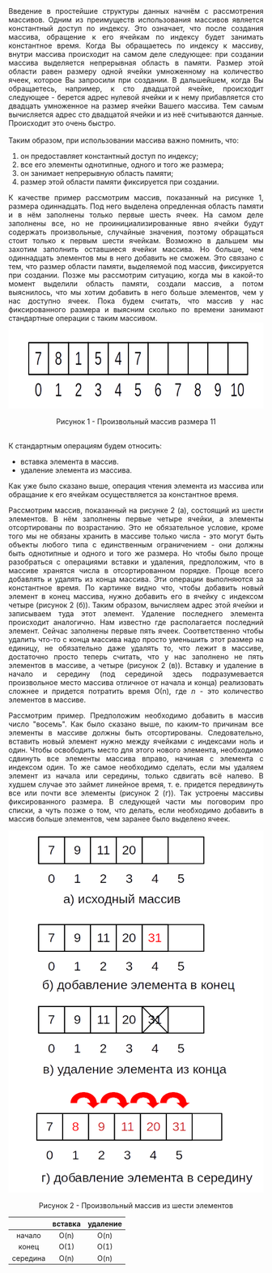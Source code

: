 <div align="justify">
Введение в простейшие структуры данных начнём с рассмотрения массивов. Одним из преимуществ использования массивов является константный доступ по индексу. Это означает, что после создания массива, обращение к его ячейкам по индексу будет занимать константное время. Когда Вы обращаетесь по индексу к массиву, внутри массива происходит на самом деле следующее: при создании массива выделяется непрерывная область в памяти. Размер этой области равен размеру одной ячейки умноженному на количество ячеек, которое Вы запросили при создании. В дальшейшем, когда Вы обращаетесь, например, к сто двадцатой ячейке, происходит следующее - берется адрес нулевой ячейки и к нему прибавляется сто двадцать умноженное на размер ячейки Вашего массива. Тем самым вычисляется адрес сто двадцатой ячейки и из неё считываются данные. Происходит это очень быстро.
</div>
<br>
Таким образом, при использовании массива важно помнить, что:
<br>
<ol>
<li>он предоставляет константный доступ по индексу;</li>
<li>все его элементы однотипные, одного и того же размера;</li>
<li>он занимает непрерывную область памяти;</li>
<li>размер этой области памяти фиксируется при создании.</li>
</ol>

<div align="justify">
К качестве пример рассмотрим массив, показанный на рисунке 1, размера одиннадцать. Под него выделена опредленная область памяти и в нём заполнены только первые шесть ячеек. На самом деле заполнены все, но не проинициализированные явно ячейки будут содержать произвольные, случайные значения, поэтому обращаться стоит только к первым шести ячейкам. Возможно в дальшем мы захотим заполнить оставшиеся ячейки массива. Но больше, чем одиннадцать элементов мы в него добавить не сможем. Это связано с тем, что размер области памяти, выделяемой под массив, фиксируется при создании. Позже мы рассмотрим ситуацию, когда мы в какой-то момент выделили область памяти, создали массив, а потом выяснилось, что мы хотим добавить в него больше элементов, чем у нас доступно ячеек. Пока будем считать, что массив у нас фиксированного размера и выясним сколько по времени занимают стандартные операции с таким массивом.
</div>
<div align="center">
<img src="/images/arrays/image1.png" alt="Произвольный массив размера 11" />
<p>Рисунок 1 - Произвольный массив размера 11</p>
</div>
<br>
К стандартным операциям будем относить:
<br>
<ul>
<li>вставка элемента в массив.</li>
<li>удаление элемента из массива.</li>
</ul>

<div align="justify">
<p>Как уже было сказано выше, операция чтения элемента из массива или обращание к его ячейкам осуществляется за константное время.</p>

<p>
Рассмотрим массив, показанный на рисунке 2 (а), состоящий из шести элементов. В нём заполнены первые четыре ячейки, а элементы отсортированы по возрастанию. Это не обязательное условие, кроме того мы не обязаны хранить в массиве только числа - это могут быть объекты любого типа с единственным ограничением - они должны быть однотипные и одного и того же размера. Но чтобы было проще разобраться с операциями вставки и удаления, предположим, что в массиве хранятся числа в отсортированном порядке. Проще всего добавлять и удалять из конца массива. Эти операции выполняются за константное время. По картинке видно что, чтобы добавить новый элемент в конец массива, нужно добавить его в ячейку с индексом четыре (рисунок 2 (б)). Таким образом, вычисляем адрес этой ячейки и записываем туда этот элемент. Удаление последнего элемента происходит аналогично. Нам известно где располагается последний элемент. Сейчас заполнены первые пять ячеек. Соответственно чтобы удалить что-то с конца массива надо просто уменьшить этот размер на единицу, не обязательно даже удалять то, что лежит в массиве, достаточно просто теперь считать, что у нас заполнено не пять элементов в массиве, а четыре (рисунок 2 (в)). Вставку и удаление в начало и середину (под серединой здесь подразумевается произвольное место массива отличное от начала и конца) реализовать сложнее и придется потратить время О(n), где <em>n</em> - это количество элементов в массиве.
</p>

<p>
Рассмотрим пример. Предположим необходимо добавить в массив число "восемь". Как было сказано выше, по каким-то причинам все элементы в массиве должны быть отсортированы. Следовательно, вставить новый элемент нужно между ячейками с индексами ноль и один. Чтобы освободить место для этого нового элемента, необходимо сдвинуть все элементы массива вправо, начиная с элемента с индексом один. То же самое необходимо сделать, если мы удаляем элемент из начала или середины, только сдвигать всё налево. В худшем случае это займет линейное время, т. е. придется передвинуть все или почти все элементы (рисунок 2 (г)). Так устроены массивы фиксированного размера. В следующей части мы поговорим про списки, а чуть позже о том, что делать, если необходимо добавить в массив больше элементов, чем заранее было выделено ячеек.
</p>
</div>

<div align="center">
<img src="/images/arrays/image2.png" alt="Произвольный массив из шести элементов" />
<p>Рисунок 2 - Произвольный массив из шести элементов</p>
</div>


|          | вставка | удаление |
|:--------:|:-------:|:--------:|
|  начало  |   O(n)  |   O(n)   |
|   конец  |   O(1)  |   O(1)   |
| середина |   O(n)  |   O(n)   |